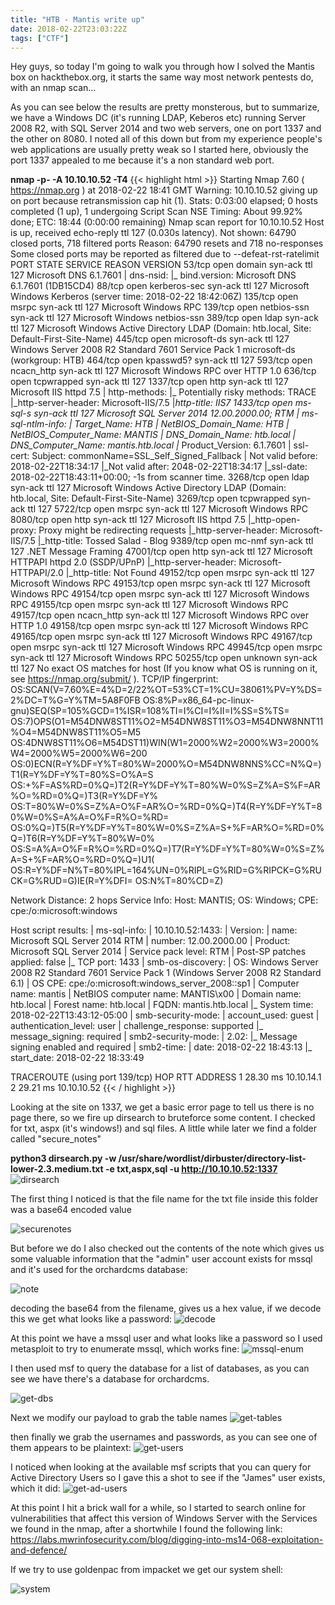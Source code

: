 ```yaml
---
title: "HTB - Mantis write up"
date: 2018-02-22T23:03:22Z
tags: ["CTF"]
---
```

Hey guys, 
so today I'm going to walk you through how I solved the Mantis box on hackthebox.org, it starts the same way most network pentests do, with an nmap scan...

As you can see below the results are pretty monsterous, but to summarize, we have a Windows DC (it's running LDAP, Keberos etc)  running Server 2008 R2, with SQL Server 2014 and two web servers, one on port 1337 and the other on 8080. I noted all of this down but from my experience people's web applications are usually pretty weak so I started here, obviously the port 1337 appealed to me because it's a non standard web port.

**nmap -p- -A  10.10.10.52  -T4**
{{< highlight html >}}
Starting Nmap 7.60 ( https://nmap.org ) at 2018-02-22 18:41 GMT
Warning: 10.10.10.52 giving up on port because retransmission cap hit (1).
Stats: 0:03:00 elapsed; 0 hosts completed (1 up), 1 undergoing Script Scan
NSE Timing: About 99.92% done; ETC: 18:44 (0:00:00 remaining)
Nmap scan report for 10.10.10.52
Host is up, received echo-reply ttl 127 (0.030s latency).
Not shown: 64790 closed ports, 718 filtered ports
Reason: 64790 resets and 718 no-responses
Some closed ports may be reported as filtered due to --defeat-rst-ratelimit
PORT      STATE SERVICE      REASON          VERSION
53/tcp    open  domain       syn-ack ttl 127 Microsoft DNS 6.1.7601
| dns-nsid: 
|_  bind.version: Microsoft DNS 6.1.7601 (1DB15CD4)
88/tcp    open  kerberos-sec syn-ack ttl 127 Microsoft Windows Kerberos (server time: 2018-02-22 18:42:06Z)
135/tcp   open  msrpc        syn-ack ttl 127 Microsoft Windows RPC
139/tcp   open  netbios-ssn  syn-ack ttl 127 Microsoft Windows netbios-ssn
389/tcp   open  ldap         syn-ack ttl 127 Microsoft Windows Active Directory LDAP (Domain: htb.local, Site: Default-First-Site-Name)
445/tcp   open  microsoft-ds syn-ack ttl 127 Windows Server 2008 R2 Standard 7601 Service Pack 1 microsoft-ds (workgroup: HTB)
464/tcp   open  kpasswd5?    syn-ack ttl 127
593/tcp   open  ncacn_http   syn-ack ttl 127 Microsoft Windows RPC over HTTP 1.0
636/tcp   open  tcpwrapped   syn-ack ttl 127
1337/tcp  open  http         syn-ack ttl 127 Microsoft IIS httpd 7.5
| http-methods: 
|_  Potentially risky methods: TRACE
|_http-server-header: Microsoft-IIS/7.5
|_http-title: IIS7
1433/tcp  open  ms-sql-s     syn-ack ttl 127 Microsoft SQL Server 2014 12.00.2000.00; RTM
| ms-sql-ntlm-info: 
|   Target_Name: HTB
|   NetBIOS_Domain_Name: HTB
|   NetBIOS_Computer_Name: MANTIS
|   DNS_Domain_Name: htb.local
|   DNS_Computer_Name: mantis.htb.local
|_  Product_Version: 6.1.7601
| ssl-cert: Subject: commonName=SSL_Self_Signed_Fallback
| Not valid before: 2018-02-22T18:34:17
|_Not valid after:  2048-02-22T18:34:17
|_ssl-date: 2018-02-22T18:43:11+00:00; -1s from scanner time.
3268/tcp  open  ldap         syn-ack ttl 127 Microsoft Windows Active Directory LDAP (Domain: htb.local, Site: Default-First-Site-Name)
3269/tcp  open  tcpwrapped   syn-ack ttl 127
5722/tcp  open  msrpc        syn-ack ttl 127 Microsoft Windows RPC
8080/tcp  open  http         syn-ack ttl 127 Microsoft IIS httpd 7.5
|_http-open-proxy: Proxy might be redirecting requests
|_http-server-header: Microsoft-IIS/7.5
|_http-title: Tossed Salad - Blog
9389/tcp  open  mc-nmf       syn-ack ttl 127 .NET Message Framing
47001/tcp open  http         syn-ack ttl 127 Microsoft HTTPAPI httpd 2.0 (SSDP/UPnP)
|_http-server-header: Microsoft-HTTPAPI/2.0
|_http-title: Not Found
49152/tcp open  msrpc        syn-ack ttl 127 Microsoft Windows RPC
49153/tcp open  msrpc        syn-ack ttl 127 Microsoft Windows RPC
49154/tcp open  msrpc        syn-ack ttl 127 Microsoft Windows RPC
49155/tcp open  msrpc        syn-ack ttl 127 Microsoft Windows RPC
49157/tcp open  ncacn_http   syn-ack ttl 127 Microsoft Windows RPC over HTTP 1.0
49158/tcp open  msrpc        syn-ack ttl 127 Microsoft Windows RPC
49165/tcp open  msrpc        syn-ack ttl 127 Microsoft Windows RPC
49167/tcp open  msrpc        syn-ack ttl 127 Microsoft Windows RPC
49945/tcp open  msrpc        syn-ack ttl 127 Microsoft Windows RPC
50255/tcp open  unknown      syn-ack ttl 127
No exact OS matches for host (If you know what OS is running on it, see https://nmap.org/submit/ ).
TCP/IP fingerprint:
OS:SCAN(V=7.60%E=4%D=2/22%OT=53%CT=1%CU=38061%PV=Y%DS=2%DC=T%G=Y%TM=5A8F0FB
OS:8%P=x86_64-pc-linux-gnu)SEQ(SP=105%GCD=1%ISR=108%TI=I%CI=I%II=I%SS=S%TS=
OS:7)OPS(O1=M54DNW8ST11%O2=M54DNW8ST11%O3=M54DNW8NNT11%O4=M54DNW8ST11%O5=M5
OS:4DNW8ST11%O6=M54DST11)WIN(W1=2000%W2=2000%W3=2000%W4=2000%W5=2000%W6=200
OS:0)ECN(R=Y%DF=Y%T=80%W=2000%O=M54DNW8NNS%CC=N%Q=)T1(R=Y%DF=Y%T=80%S=O%A=S
OS:+%F=AS%RD=0%Q=)T2(R=Y%DF=Y%T=80%W=0%S=Z%A=S%F=AR%O=%RD=0%Q=)T3(R=Y%DF=Y%
OS:T=80%W=0%S=Z%A=O%F=AR%O=%RD=0%Q=)T4(R=Y%DF=Y%T=80%W=0%S=A%A=O%F=R%O=%RD=
OS:0%Q=)T5(R=Y%DF=Y%T=80%W=0%S=Z%A=S+%F=AR%O=%RD=0%Q=)T6(R=Y%DF=Y%T=80%W=0%
OS:S=A%A=O%F=R%O=%RD=0%Q=)T7(R=Y%DF=Y%T=80%W=0%S=Z%A=S+%F=AR%O=%RD=0%Q=)U1(
OS:R=Y%DF=N%T=80%IPL=164%UN=0%RIPL=G%RID=G%RIPCK=G%RUCK=G%RUD=G)IE(R=Y%DFI=
OS:N%T=80%CD=Z)

Network Distance: 2 hops
Service Info: Host: MANTIS; OS: Windows; CPE: cpe:/o:microsoft:windows

Host script results:
| ms-sql-info: 
|   10.10.10.52:1433: 
|     Version: 
|       name: Microsoft SQL Server 2014 RTM
|       number: 12.00.2000.00
|       Product: Microsoft SQL Server 2014
|       Service pack level: RTM
|       Post-SP patches applied: false
|_    TCP port: 1433
| smb-os-discovery: 
|   OS: Windows Server 2008 R2 Standard 7601 Service Pack 1 (Windows Server 2008 R2 Standard 6.1)
|   OS CPE: cpe:/o:microsoft:windows_server_2008::sp1
|   Computer name: mantis
|   NetBIOS computer name: MANTIS\x00
|   Domain name: htb.local
|   Forest name: htb.local
|   FQDN: mantis.htb.local
|_  System time: 2018-02-22T13:43:12-05:00
| smb-security-mode: 
|   account_used: guest
|   authentication_level: user
|   challenge_response: supported
|_  message_signing: required
| smb2-security-mode: 
|   2.02: 
|_    Message signing enabled and required
| smb2-time: 
|   date: 2018-02-22 18:43:13
|_  start_date: 2018-02-22 18:33:49

TRACEROUTE (using port 139/tcp)
HOP RTT      ADDRESS
1   28.30 ms 10.10.14.1
2   29.21 ms 10.10.10.52
{{< / highlight >}}

Looking at the site on 1337, we get a basic error page to tell us there is no page there, so we fire up dirsearch to bruteforce some content. I checked for txt, aspx (it's windows!) and sql files. A little while later we find a folder called "secure_notes"

**python3 dirsearch.py -w /usr/share/wordlist/dirbuster/directory-list-lower-2.3.medium.txt -e txt,aspx,sql -u http://10.10.10.52:1337**
![dirsearch](/img/mantis/dirsearch.png)

The first thing I noticed is that the file name for the txt file inside this folder was a base64 encoded value

![securenotes](/img/mantis/secure_notes.png)

But before we do I also checked out the contents of the note which gives us some valuable information that the "admin" user account exists for mssql and it's used for the orchardcms database:

![note](/img/mantis/note.png)

decoding the base64 from the filename, gives us a hex value, if we decode this we get what looks like a password:
![decode](/img/mantis/decode.png)

At this point we have a mssql user and what looks like a password so I used metasploit to try to enumerate mssql, which works fine:
![mssql-enum](/img/mantis/mssql-enum.png)

I then used msf to query the database for a list of databases, as you can see we have there's a database for orchardcms. 

![get-dbs](/img/mantis/get-dbs.png)

Next we modify our payload to grab the table names
![get-tables](/img/mantis/get_tables.png)

then finally we grab the usernames and passwords, as you can see one of them appears to be plaintext:
![get-users](/img/mantis/get-users.png)

I noticed when looking at the available msf scripts that you can query for Active Directory Users so I gave this a shot to see if the "James" user exists, which it did:
![get-ad-users](/img/mantis/get-ad-users.png)

At this point I hit a brick wall for a while, so I started to search online for vulnerabilities that affect this version of Windows Server with the Services we found in the nmap, after a shortwhile I found the following link:
https://labs.mwrinfosecurity.com/blog/digging-into-ms14-068-exploitation-and-defence/ 

If we try to use goldenpac from impacket we get our system shell:

![system](/img/mantis/system.png)
